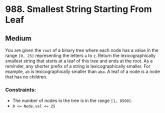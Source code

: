 # 988. Smallest String Starting From Leaf

## Medium

You are given the `root` of a binary tree where each node has a value in the range `[0, 25]` representing the
letters `a` to `z`. Return the lexicographically smallest string that starts at a leaf of this tree and ends at the
root. As a reminder, any shorter prefix of a string is lexicographically smaller. For example, `ab` is lexicographically
smaller than `aba`. A leaf of a node is a node that has no children.

### Constraints:

- The number of nodes in the tree is in the range `[1, 8500]`.
- `0 <= Node.val <= 25`
